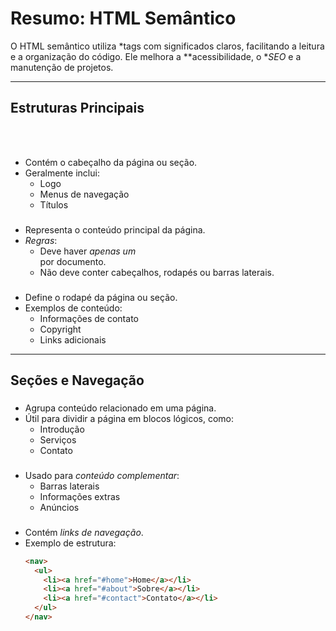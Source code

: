 # Resumo: HTML Semântico

O HTML semântico utiliza *tags com significados claros, facilitando a leitura e a organização do código. Ele melhora a **acessibilidade, o **SEO* e a manutenção de projetos.

---

## Estruturas Principais
### <header>
- Contém o cabeçalho da página ou seção.
- Geralmente inclui:
  - Logo
  - Menus de navegação
  - Títulos

### <main>
- Representa o conteúdo principal da página.
- *Regras*:
  - Deve haver *apenas um* <main> por documento.
  - Não deve conter cabeçalhos, rodapés ou barras laterais.

### <footer>
- Define o rodapé da página ou seção.
- Exemplos de conteúdo:
  - Informações de contato
  - Copyright
  - Links adicionais

---

## Seções e Navegação
### <section>
- Agrupa conteúdo relacionado em uma página.
- Útil para dividir a página em blocos lógicos, como:
  - Introdução
  - Serviços
  - Contato

### <aside>
- Usado para *conteúdo complementar*:
  - Barras laterais
  - Informações extras
  - Anúncios

### <nav>
- Contém *links de navegação*.
- Exemplo de estrutura:
  ```html
  <nav>
    <ul>
      <li><a href="#home">Home</a></li>
      <li><a href="#about">Sobre</a></li>
      <li><a href="#contact">Contato</a></li>
    </ul>
  </nav>